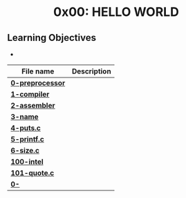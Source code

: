 <h1 align="center">0x00: HELLO WORLD</h1>

<h2>Learning Objectives</h2>
<ul>
<li></li>
</ul>

|File name|Description|
|---|---|
|[**0-preprocessor**](https://github.com/GM-Samuelstein/alx-low_level_programming/blob/master/0x00-hello_world/0-preprocessor)||
|[**1-compiler**](https://github.com/GM-Samuelstein/alx-low_level_programming/blob/master/0x00-hello_world/1-compiler)||
|[**2-assembler**](https://github.com/GM-Samuelstein/alx-low_level_programming/blob/master/0x00-hello_world/2-assembler)||
|[**3-name**](https://github.com/GM-Samuelstein/alx-low_level_programming/blob/master/0x00-hello_world/3-name)||
|[**4-puts.c**]()||
|[**5-printf.c**]()||
|[**6-size.c**]()||
|[**100-intel**]()||
|[**101-quote.c**]()||
|[**0-**]()||
